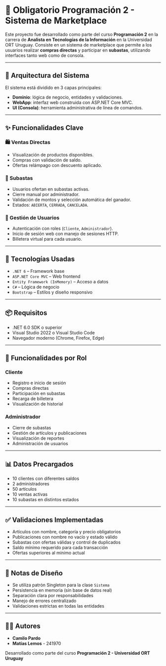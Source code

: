 
# 🏪 Obligatorio Programación 2 - Sistema de Marketplace

Este proyecto fue desarrollado como parte del curso **Programación 2** en la carrera de **Analista en Tecnologías de la Información** en la Universidad ORT Uruguay. Consiste en un sistema de marketplace que permite a los usuarios realizar **compras directas** y participar en **subastas**, utilizando interfaces tanto web como de consola.

---

## 🧱 Arquitectura del Sistema

El sistema está dividido en 3 capas principales:

- **Dominio**: lógica de negocio, entidades y validaciones.
- **WebApp**: interfaz web construida con ASP.NET Core MVC.
- **UI (Consola)**: herramienta administrativa de línea de comandos.

---

## ✨ Funcionalidades Clave

### 🛍️ Ventas Directas
- Visualización de productos disponibles.
- Compras con validación de saldo.
- Ofertas relámpago con descuento aplicado.

### 🔨 Subastas
- Usuarios ofertan en subastas activas.
- Cierre manual por administrador.
- Validación de montos y selección automática del ganador.
- Estados: `ABIERTA`, `CERRADA`, `CANCELADA`.

### 👤 Gestión de Usuarios
- Autenticación con roles (`Cliente`, `Administrador`).
- Inicio de sesión web con manejo de sesiones HTTP.
- Billetera virtual para cada usuario.

---

## 🚀 Tecnologías Usadas

- `.NET 6` – Framework base
- `ASP.NET Core MVC` – Web frontend
- `Entity Framework (InMemory)` – Acceso a datos
- `C#` – Lógica de negocio
- `Bootstrap` – Estilos y diseño responsivo

---

## 📦 Requisitos

- .NET 6.0 SDK o superior
- Visual Studio 2022 o Visual Studio Code
- Navegador moderno (Chrome, Firefox, Edge)

---

## 🎯 Funcionalidades por Rol

### Cliente
- Registro e inicio de sesión
- Compras directas
- Participación en subastas
- Recarga de billetera
- Visualización de historial

### Administrador
- Cierre de subastas
- Gestión de artículos y publicaciones
- Visualización de reportes
- Administración de usuarios

---

## 📊 Datos Precargados

- 10 clientes con diferentes saldos
- 2 administradores
- 50 artículos
- 10 ventas activas
- 10 subastas en distintos estados

---

## ✅ Validaciones Implementadas

- Artículos con nombre, categoría y precio obligatorios
- Publicaciones con nombre no vacío y estado válido
- Subastas con ofertas válidas y control de duplicados
- Saldo mínimo requerido para cada transacción
- Ofertas superiores al mínimo actual

---

## 🧠 Notas de Diseño

- Se utiliza patrón Singleton para la clase `Sistema`
- Persistencia en memoria (sin base de datos real)
- Separación clara por responsabilidades
- Manejo de errores centralizado
- Validaciones estrictas en todas las entidades

---

## 👨‍💻 Autores

- **Camilo Pardo**
- **Matías Lemos** - 241970

Desarrollado como parte del curso **Programación 2 - Universidad ORT Uruguay**
